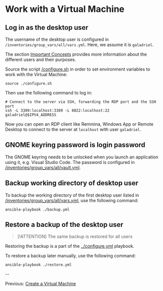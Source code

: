 # Work with a Virtual Machine

## Log in as the desktop user

The username of the desktop user is configured in `/inventories/group_vars/all/vars.yml`. Here, we assume it is `galadriel`.

The section [Important Concepts](./important-concepts.md) provides more information about the different users and their purposes.

Source the script [/configure.sh](../configure.sh) in order to set environment variables to work with the Virtual Machine:

```shell
source ./configure.sh
```

Then use the following command to log in:

```shell
# Connect to the server via SSH, forwarding the RDP port and the SSH port
ssh -L 3389:localhost:3389 -L 8022:localhost:22 galadriel@$IPV4_ADDRESS
```

Now you can open an RDP client like Remmina, Windows App or Remote Desktop to connect to the server at `localhost` with user `galadriel`.

## GNOME keyring password is login password

The GNOME keyring needs to be unlocked when you launch an application using it, e.g. Visual Studio Code. The password is configured in [/inventories/group_vars/all/vault.yml](../inventories/group_vars/all/vault.yml).

## Backup working directory of desktop user

To backup the working directory of the first desktop user listed in [/inventories/group_vars/all/vars.yml](../inventories/group_vars/all/vars.yml), use the following command:

```shell
ansible-playbook ./backup.yml
```

## Restore a backup of the desktop user

> [!ATTENTION]
> The same backup is restored for all users

Restoring the backup is a part of the [../configure.yml](../configure.yml) playbook.

To restore a backup later manually, use the following command:

```shell
ansible-playbook ./restore.yml
```

--

Previous: [Create a Virtual Machine](./create-vm.md)
